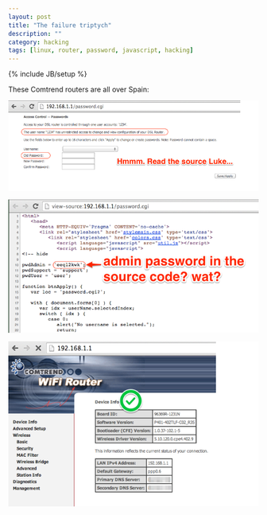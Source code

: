 ```yaml
---
layout: post
title: "The failure triptych"
description: ""
category: hacking 
tags: [linux, router, password, javascript, hacking]
---
```

{% include JB/setup %}

These Comtrend routers are all over Spain:

![Comtrend password fail](/assets/files/comtrend_admin.png)

![Comtrend source fail](/assets/files/comtrend_source.png)

![Comtrend owned fail](/assets/files/comtrend_owned.png)



